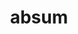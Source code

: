 ---
title: absum
meaning: to be away
ch: [eleven, f1, f, 7r]
pos: verb
inf: abesse
conjugation: irregular
derivative: absent
six: y
---
